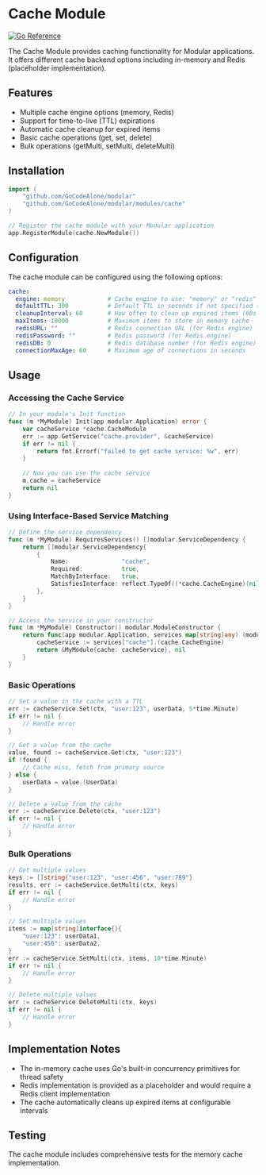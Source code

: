 # Cache Module

[![Go Reference](https://pkg.go.dev/badge/github.com/GoCodeAlone/modular/modules/cache.svg)](https://pkg.go.dev/github.com/GoCodeAlone/modular/modules/cache)

The Cache Module provides caching functionality for Modular applications. It offers different cache backend options including in-memory and Redis (placeholder implementation).

## Features

- Multiple cache engine options (memory, Redis)
- Support for time-to-live (TTL) expirations
- Automatic cache cleanup for expired items
- Basic cache operations (get, set, delete)
- Bulk operations (getMulti, setMulti, deleteMulti)

## Installation

```go
import (
    "github.com/GoCodeAlone/modular"
    "github.com/GoCodeAlone/modular/modules/cache"
)

// Register the cache module with your Modular application
app.RegisterModule(cache.NewModule())
```

## Configuration

The cache module can be configured using the following options:

```yaml
cache:
  engine: memory            # Cache engine to use: "memory" or "redis"
  defaultTTL: 300           # Default TTL in seconds if not specified (300s = 5 minutes)
  cleanupInterval: 60       # How often to clean up expired items (60s = 1 minute)
  maxItems: 10000           # Maximum items to store in memory cache
  redisURL: ""              # Redis connection URL (for Redis engine)
  redisPassword: ""         # Redis password (for Redis engine)
  redisDB: 0                # Redis database number (for Redis engine)
  connectionMaxAge: 60      # Maximum age of connections in seconds
```

## Usage

### Accessing the Cache Service

```go
// In your module's Init function
func (m *MyModule) Init(app modular.Application) error {
    var cacheService *cache.CacheModule
    err := app.GetService("cache.provider", &cacheService)
    if err != nil {
        return fmt.Errorf("failed to get cache service: %w", err)
    }
    
    // Now you can use the cache service
    m.cache = cacheService
    return nil
}
```

### Using Interface-Based Service Matching

```go
// Define the service dependency
func (m *MyModule) RequiresServices() []modular.ServiceDependency {
    return []modular.ServiceDependency{
        {
            Name:               "cache",
            Required:           true,
            MatchByInterface:   true,
            SatisfiesInterface: reflect.TypeOf((*cache.CacheEngine)(nil)).Elem(),
        },
    }
}

// Access the service in your constructor
func (m *MyModule) Constructor() modular.ModuleConstructor {
    return func(app modular.Application, services map[string]any) (modular.Module, error) {
        cacheService := services["cache"].(cache.CacheEngine)
        return &MyModule{cache: cacheService}, nil
    }
}
```

### Basic Operations

```go
// Set a value in the cache with a TTL
err := cacheService.Set(ctx, "user:123", userData, 5*time.Minute)
if err != nil {
    // Handle error
}

// Get a value from the cache
value, found := cacheService.Get(ctx, "user:123")
if !found {
    // Cache miss, fetch from primary source
} else {
    userData = value.(UserData)
}

// Delete a value from the cache
err := cacheService.Delete(ctx, "user:123")
if err != nil {
    // Handle error
}
```

### Bulk Operations

```go
// Get multiple values
keys := []string{"user:123", "user:456", "user:789"}
results, err := cacheService.GetMulti(ctx, keys)
if err != nil {
    // Handle error
}

// Set multiple values
items := map[string]interface{}{
    "user:123": userData1,
    "user:456": userData2,
}
err := cacheService.SetMulti(ctx, items, 10*time.Minute)
if err != nil {
    // Handle error
}

// Delete multiple values
err := cacheService.DeleteMulti(ctx, keys)
if err != nil {
    // Handle error
}
```

## Implementation Notes

- The in-memory cache uses Go's built-in concurrency primitives for thread safety
- Redis implementation is provided as a placeholder and would require a Redis client implementation
- The cache automatically cleans up expired items at configurable intervals

## Testing

The cache module includes comprehensive tests for the memory cache implementation.